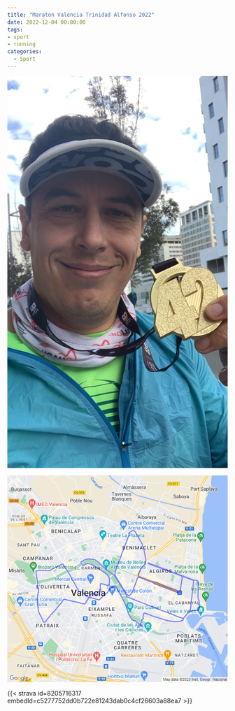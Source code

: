 ```yaml
---
title: "Maraton Valencia Trinidad Alfonso 2022"
date: 2022-12-04 00:00:00
tags:
- sport
- running
categories:
  - Sport
---
```


![](images/CD434686-075E-46E5-954F-F2CF6F84F166-rotated.jpg)

![](images/20221204-activity-map.png)

{{< strava id=8205716317 embedId=c5277752dd0b722e81243dab0c4cf26603a88ea7 >}}
